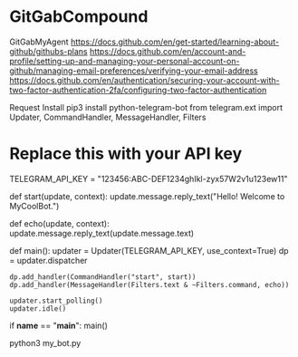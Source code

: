 # GitGabCompound
GitGabMyAgent
https://docs.github.com/en/get-started/learning-about-github/githubs-plans
https://docs.github.com/en/account-and-profile/setting-up-and-managing-your-personal-account-on-github/managing-email-preferences/verifying-your-email-address
https://docs.github.com/en/authentication/securing-your-account-with-two-factor-authentication-2fa/configuring-two-factor-authentication

Request Install
pip3 install python-telegram-bot
from telegram.ext import Updater, CommandHandler, MessageHandler, Filters

# Replace this with your API key
TELEGRAM_API_KEY = "123456:ABC-DEF1234ghIkl-zyx57W2v1u123ew11"

def start(update, context):
    update.message.reply_text("Hello! Welcome to MyCoolBot.")

def echo(update, context):
    update.message.reply_text(update.message.text)

def main():
    updater = Updater(TELEGRAM_API_KEY, use_context=True)
    dp = updater.dispatcher

    dp.add_handler(CommandHandler("start", start))
    dp.add_handler(MessageHandler(Filters.text & ~Filters.command, echo))

    updater.start_polling()
    updater.idle()

if __name__ == "__main__":
    main()

python3 my_bot.py


